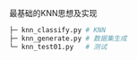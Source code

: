 最基础的KNN思想及实现

```bash
├─ knn_classify.py # KNN
├─ knn_generate.py # 数据集生成
└─ knn_test01.py   # 测试
```

